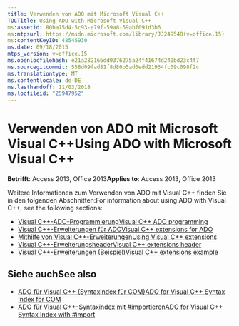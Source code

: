 ```yaml
---
title: Verwenden von ADO mit Microsoft Visual C++
TOCTitle: Using ADO with Microsoft Visual C++
ms:assetid: 80ba75d4-5c93-e79f-59a8-59abf091d3b6
ms:mtpsurl: https://msdn.microsoft.com/library/JJ249548(v=office.15)
ms:contentKeyID: 48545930
ms.date: 09/18/2015
mtps_version: v=office.15
ms.openlocfilehash: e21a282166dd9376275a24f41674d240bd23c4f7
ms.sourcegitcommit: 558d09fad81f8d80b5ad0edd21934fc09c098f2c
ms.translationtype: MT
ms.contentlocale: de-DE
ms.lasthandoff: 11/03/2018
ms.locfileid: "25947952"
---
```

# <a name="using-ado-with-microsoft-visual-c"></a><span data-ttu-id="f7c19-102">Verwenden von ADO mit Microsoft Visual C++</span><span class="sxs-lookup"><span data-stu-id="f7c19-102">Using ADO with Microsoft Visual C++</span></span>

<span data-ttu-id="f7c19-103">**Betrifft**: Access 2013, Office 2013</span><span class="sxs-lookup"><span data-stu-id="f7c19-103">**Applies to**: Access 2013, Office 2013</span></span>

<span data-ttu-id="f7c19-104">Weitere Informationen zum Verwenden von ADO mit Visual C++ finden Sie in den folgenden Abschnitten:</span><span class="sxs-lookup"><span data-stu-id="f7c19-104">For information about using ADO with Visual C++, see the following sections:</span></span>

- [<span data-ttu-id="f7c19-105">Visual C++-ADO-Programmierung</span><span class="sxs-lookup"><span data-stu-id="f7c19-105">Visual C++ ADO programming</span></span>](visual-c-ado-programming.md)
- [<span data-ttu-id="f7c19-106">Visual C++-Erweiterungen für ADO</span><span class="sxs-lookup"><span data-stu-id="f7c19-106">Visual C++ extensions for ADO</span></span>](visual-c-extensions-for-ado.md)
- [<span data-ttu-id="f7c19-107">Mithilfe von Visual C++-Erweiterungen</span><span class="sxs-lookup"><span data-stu-id="f7c19-107">Using Visual C++ extensions</span></span>](using-visual-c-extensions.md)
- [<span data-ttu-id="f7c19-108">Visual C++-Erweiterungsheader</span><span class="sxs-lookup"><span data-stu-id="f7c19-108">Visual C++ extensions header</span></span>](visual-c-extensions-header.md)
- [<span data-ttu-id="f7c19-109">Visual C++-Erweiterungen (Beispiel)</span><span class="sxs-lookup"><span data-stu-id="f7c19-109">Visual C++ extensions example</span></span>](visual-c-extensions-example.md)


## <a name="see-also"></a><span data-ttu-id="f7c19-110">Siehe auch</span><span class="sxs-lookup"><span data-stu-id="f7c19-110">See also</span></span>

- [<span data-ttu-id="f7c19-111">ADO für Visual C++ (Syntaxindex für COM)</span><span class="sxs-lookup"><span data-stu-id="f7c19-111">ADO for Visual C++ Syntax Index for COM</span></span>](https://docs.microsoft.com/office/vba/access/concepts/miscellaneous/ado-for-visual-c-plus-plus-syntax-index-for-com)
- [<span data-ttu-id="f7c19-112">ADO für Visual C++-Syntaxindex mit \#importieren</span><span class="sxs-lookup"><span data-stu-id="f7c19-112">ADO for Visual C++ Syntax Index with \#import</span></span>](https://docs.microsoft.com/office/vba/access/concepts/miscellaneous/ado-for-visual-c-plus-plus-syntax-index-with-import)